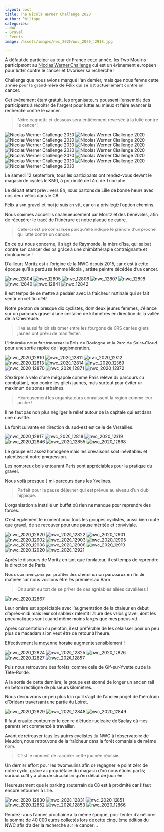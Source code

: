 ```yaml
---
layout: post
title: The Nicola Werner Challenge 2020
author: Philippe
categories:
- NWC
- Gravel
- Events
image: /assets/images/nwc_2020/nwc_2020_12918.jpg

---
```

À défaut de participer au tour de France cette année, les Two Moulins participeront au [Nicolas Werner Challenge](https://www.thenwc.org) qui est un évènement européen pour lutter contre le cancer et favoriser sa recherche !

Challenge que nous avions manqué l'an dernier, mais que nous ferons cette année pour la grand-mère de Félix qui se bat actuellement contre un cancer.

Cet évènement étant gratuit, les organisateurs poussent l'ensemble des participants à récolter de l'argent pour lutter au mieux et faire avancer la recherche contre le cancer.

> Notre cagnotte ci-dessous sera entièrement reversée à la lutte contre le cancer !

<div class="gallery-box">
  <div class="gallery">
    <img src="/assets/images/nwc_2020/nwc_2020_12802.jpg" title="POur Raymonde" alt="Nicolas Werner Challenge 2020" >
		<img src="/assets/images/nwc_2020/nwc_2020_12803.jpg"  alt="Nicolas Werner Challenge 2020" >
		<img src="/assets/images/nwc_2020/nwc_2020_12833.jpg"  alt="Nicolas Werner Challenge 2020" >
		<img src="/assets/images/nwc_2020/nwc_2020_12898.jpg" title="KM0" alt="Nicolas Werner Challenge 2020" >
		<img src="/assets/images/nwc_2020/nwc_2020_12899.jpg"  alt="Nicolas Werner Challenge 2020" >
		<img src="/assets/images/nwc_2020/nwc_2020_12900.jpg" title="C'est parti" alt="Nicolas Werner Challenge 2020" >
		<img src="/assets/images/nwc_2020/nwc_2020_12907.jpg"  alt="Nicolas Werner Challenge 2020" >
		<img src="/assets/images/nwc_2020/nwc_2020_12914.jpg"  alt="Nicolas Werner Challenge 2020" >
		<img src="/assets/images/nwc_2020/nwc_2020_12915.jpg"  alt="Nicolas Werner Challenge 2020" >
		<img src="/assets/images/nwc_2020/nwc_2020_12916.jpg"  alt="Nicolas Werner Challenge 2020" >
		<img src="/assets/images/nwc_2020/nwc_2020_12917.jpg" title="Champs-Elysées et Arc-de-Triomphe" alt="Nicolas Werner Challenge 2020" >
		<img src="/assets/images/nwc_2020/nwc_2020_12918.jpg"  alt="Nicolas Werner Challenge 2020" >
		<img src="/assets/images/nwc_2020/nwc_2020_12918.jpg"  alt="Nicolas Werner Challenge 2020" >
	  </div>
</div>

Le samedi 12 septembre, tous les participants ont rendez-vous devant le magasin de cycles le KM0, à proximité de l’Arc de Triomphe.

Le départ étant prévu vers 8h, nous partons de Lille de bonne heure avec nos deux vélos dans le C8.

Félix a son gravel et moi je suis en vtt, car on a privilégié l’option chemins.

Nous sommes accueillis chaleureusement par Moritz et des bénévoles, afin de récupérer le tracé de l’itinéraire et notre plaque de cadre.

> Celle-ci est personnalisée puisqu’elle indique le prénom d’un proche qui lutte contre un cancer.

En ce qui nous concerne, il s’agit de Raymonde, la mère d’Isa, qui se bat contre son cancer des os grâce à une chimiothérapie contraignante et douloureuse !

D’ailleurs Moritz est à l’origine de la NWC depuis 2015, car c’est à cette époque qu’il a perdu sa femme Nicola , artiste peintre décédée d’un cancer.

![nwc_12804](/assets/images/nwc_2020/nwc_2020_12804.jpg)
![nwc_12805](/assets/images/nwc_2020/nwc_2020_12805.jpg "La Seine")
![nwc_12806](/assets/images/nwc_2020/nwc_2020_12806.jpg "Parc de Saint-Cloud")
![nwc_12807](/assets/images/nwc_2020/nwc_2020_12807.jpg)
![nwc_12808](/assets/images/nwc_2020/nwc_2020_12808.jpg)
![nwc_12840](/assets/images/nwc_2020/nwc_2020_12840.jpg "Bois de Boulogne")
![nwc_12841](/assets/images/nwc_2020/nwc_2020_12841.jpg)
![nwc_12842](/assets/images/nwc_2020/nwc_2020_12842.jpg)

Il est temps de se mettre à pédaler avec la fraîcheur matinale qui se fait sentir en cet fin d’été.

Notre peloton de presque dix cyclistes, dont deux jeunes femmes, s’élance sur un parcours gravel d’une centaine de kilomètres en direction de la vallée de la Chevreuse.

> Il va aussi falloir slalomer entre les fourgons de CRS car les gilets jaunes ont prévu de manifester.

L'itinéraire nous fait traverser le Bois de Boulogne et le Parc de Saint-Cloud pour une sortie rapide de l'agglomération.

![nwc_2020_12810](/assets/images/nwc_2020/nwc_2020_12810.jpg)
![nwc_2020_12811](/assets/images/nwc_2020/nwc_2020_12811.jpg "Passage étroit")
![nwc_2020_12812](/assets/images/nwc_2020/nwc_2020_12812.jpg "Félix, photographe officiel")
![nwc_2020_12813](/assets/images/nwc_2020/nwc_2020_12813.jpg)
![nwc_2020_12814](/assets/images/nwc_2020/nwc_2020_12814.jpg)
![nwc_2020_12869](/assets/images/nwc_2020/nwc_2020_12869.jpg)
![nwc_2020_12870](/assets/images/nwc_2020/nwc_2020_12870.jpg)
![nwc_2020_12871](/assets/images/nwc_2020/nwc_2020_12871.jpg)
![nwc_2020_12872](/assets/images/nwc_2020/nwc_2020_12872.jpg)

S’extirper à vélo d’une mégapole comme Paris relève du parcours du combattant, non contre les gilets jaunes, mais surtout pour éviter un maximum de zones urbaines.

> Heureusement les organisateurs connaissent la région comme leur poche !

Il ne faut pas non plus négliger le relief autour de la capitale qui est dans une cuvette.

La forêt suivante en direction du sud-est est celle de Versailles.

![nwc_2020_12817](/assets/images/nwc_2020/nwc_2020_12817.jpg )
![nwc_2020_12818](/assets/images/nwc_2020/nwc_2020_12818.jpg "Ancienne voie ferrée")
![nwc_2020_12819](/assets/images/nwc_2020/nwc_2020_12819.jpg)
![nwc_2020_12846](/assets/images/nwc_2020/nwc_2020_12846.jpg )
![nwc_2020_12855](/assets/images/nwc_2020/nwc_2020_12855.jpg "Une crevaison de plus ! ")
![nwc_2020_12868](/assets/images/nwc_2020/nwc_2020_12868.jpg "Yann")

Le groupe est assez homogène mais les crevaisons sont inévitables et ralentissent notre progression.

Les nombreux bois entourant Paris sont appréciables pour la pratique du gravel.

Nous voilà presque à mi-parcours dans les Yvelines.

> Parfait pour la pause déjeuner qui est prévue au niveau d’un club hippique.

L’organisation a installé un buffet où rien ne manque pour reprendre des forces.

C’est également le moment pour tous les groupes cyclistes, aussi bien route que gravel, de se retrouver pour une pause méritée et conviviale.

![nwc_2020_12820](/assets/images/nwc_2020/nwc_2020_12820.jpg)
![nwc_2020_12822](/assets/images/nwc_2020/nwc_2020_12822.jpg "Moritz")
![nwc_2020_12901](/assets/images/nwc_2020/nwc_2020_12901.jpg "... Barn Hotel ...")
![nwc_2020_12902](/assets/images/nwc_2020/nwc_2020_12902.jpg "A l'abri du soleil ")
![nwc_2020_12903](/assets/images/nwc_2020/nwc_2020_12903.jpg)
![nwc_2020_12905](/assets/images/nwc_2020/nwc_2020_12905.jpg "Les goinfres ")
![nwc_2020_12906](/assets/images/nwc_2020/nwc_2020_12906.jpg)
![nwc_2020_12908](/assets/images/nwc_2020/nwc_2020_12908.jpg "... les premiers !")
![nwc_2020_12919](/assets/images/nwc_2020/nwc_2020_12919.jpg "Arrivés au ...")
![nwc_2020_12920](/assets/images/nwc_2020/nwc_2020_12920.jpg "Ravito")
![nwc_2020_12921](/assets/images/nwc_2020/nwc_2020_12921.jpg)

Après le discours de Moritz en tant que fondateur, il est temps de reprendre la direction de Paris.

Nous commençons par profiter des chemins non parcourus en fin de matinée car nous voulions être les premiers au Barn.

> On aurait eu tort de se priver de ces agréables allées cavalières !

![nwc_2020_12867](/assets/images/nwc_2020/nwc_2020_12867.jpg)

Leur ombre est appréciable avec l’augmentation de la chaleur en début d’après-midi mais leur sol sableux ralentit l’allure des vélos gravel, dont les pneumatiques sont quand même moins larges que mes pneus vtt.

Après concertation du peloton, il est préférable de les délaisser pour un peu plus de macadam si on veut être de retour à l’heure.

Effectivement la moyenne horaire augmente sensiblement !

![nwc_2020_12824](/assets/images/nwc_2020/nwc_2020_12824.jpg "Vue panoramique ")
![nwc_2020_12825](/assets/images/nwc_2020/nwc_2020_12825.jpg "Pour éviter de se perdre !")
![nwc_2020_12826](/assets/images/nwc_2020/nwc_2020_12826.jpg)
![nwc_2020_12827](/assets/images/nwc_2020/nwc_2020_12827.jpg)
![nwc_2020_12857](/assets/images/nwc_2020/nwc_2020_12857.jpg)

Puis nous retrouvons des forêts, comme celle de Gif-sur-Yvette ou de la Tête-Ronde.

A la sortie de cette dernière, le groupe est étonné de longer un ancien rail en béton rectiligne de plusieurs kilomètres.

Nous découvrons un peu plus loin qu’il s’agit de l’ancien projet de l’aérotrain d’Orléans traversant une partie du Loiret.

![nwc_2020_12829](/assets/images/nwc_2020/nwc_2020_12829.jpg)
![nwc_2020_12848](/assets/images/nwc_2020/nwc_2020_12848.jpg)
![nwc_2020_12849](/assets/images/nwc_2020/nwc_2020_12849.jpg)

Il faut ensuite contourner le centre d’étude nucléaire de Saclay où mes parents ont commencé à travailler.

Avant de retrouver tous les autres cyclistes du NWC à l’observatoire de Meudon, nous retrouvons de la fraîcheur dans la forêt domaniale du même nom.

> C’est le moment de raconter cette journée réussie.

Un dernier effort pour les twomoulins afin de regagner le point zéro de notre cyclo, grâce au propriétaire du magasin d’où nous étions partis; surtout qu’il y a plus de circulation qu’en début de journée.

Heureusement que le parking souterrain du C8 est à proximité car il faut encore retourner à Lille.

![nwc_2020_12830](/assets/images/nwc_2020/nwc_2020_12830.jpg "Observatoire de Meudon")
![nwc_2020_12831](/assets/images/nwc_2020/nwc_2020_12831.jpg "Roland Garros")
![nwc_2020_12851](/assets/images/nwc_2020/nwc_2020_12851.jpg "Two Moulins à Paris")
![nwc_2020_12852](/assets/images/nwc_2020/nwc_2020_12852.jpg "Avenue Foch")
![nwc_2020_12853](/assets/images/nwc_2020/nwc_2020_12853.jpg)
![nwc_2020_12866](/assets/images/nwc_2020/nwc_2020_12866.jpg "En attente du retardataire")


Rendez-vous l’année prochaine à la même époque, pour tenter d’améliorer la somme de 40 000 euros collectés lors de cette cinquième édition du NWC afin d’aider la recherche sur le cancer ...